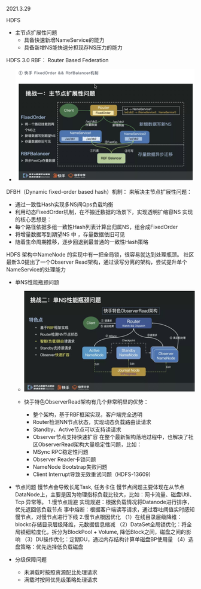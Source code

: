 2021.3.29

HDFS
* 主节点扩展性问题
    * 具备快速新增NameService的能力
    * 具备新增NS能快速分担现存NS压力的能力


HDFS 3.0
RBF： Router Based Federation
- ![挑战一](subPic/挑战一：主节点扩展性问题.jpg)

DFBH（Dynamic fixed-order based hash）机制：
来解决主节点扩展性问题：
* 通过一致性Hash实现多NS间Qps负载均衡
* 利用动态FixedOrder机制，在不搬迁数据的场景下，实现透明扩缩容NS
  实现的核心思想是：
* 每个路径依据多组一致性Hash列表计算出归属NS，组合成FixedOrder
* 将增量数据写到期望NS 中 ，存量数据依旧可见
* 随着生命周期推移，逐步回退到最普通的一致性Hash策略


HDFS 架构中NameNode 的实现中有一把全局锁，很容易就达到处理瓶颈。
社区最新3.0提出了一个Observer Read架构，通过读写分离的架构，尝试提升单个NameService的处理能力


* 单NS性能瓶颈问题
    - ![挑战二](subPic/挑战二：单NS性能瓶颈问题.jpg)

  - 快手特色ObserverRead架构有几个非常明显的优势：
    * 整个架构，基于RBF框架实现，客户端完全透明
    * Router检测NN节点状态，实现动态负载路由读请求
    * Standby、Active节点可以支持读请求
    * Observer节点支持快速扩容
      在整个最新架构落地过程中，也解决了社区ObserverRead架构大量稳定性问题，比如：
    * MSync RPC稳定性问题
    * Observer Reader卡锁问题
    * NameNode Bootstrap失败问题
    * Client Interrupt导致无效重试问题（HDFS-13609)


* 节点问题
  慢节点会导致长尾Task, 任务卡住
  慢节点问题主要体现在从节点DataNode上，主要是因为物理指标负载比较大，比如：网卡流量、磁盘Util、Tcp 异常等。
  1.慢节点规避
  实现规避：根据负载情况将Datanode进行排序，优先返回低负载节点
  事中熔断：根据客户端读写请求，通过吞吐阈值实时感知慢节点，对慢节点进行下线
  2.慢节点根因优化
  （1）在线目录层级降维：blockc存储目录层级降维，元数据信息缩减
  （2）DataSet全局锁优化：将全局锁细粒度化，拆分为BlockPool + Volume, 降低Block之间，磁盘之间的影响
  （3）DU操作优化：定期DU，通过内存结构计算单磁盘BP使用量
  （4）选盘策略：优先选择低负载磁盘

* 分级保障问题
    * 未满载时按照资源配比处理请求
    * 满载时按照优先级策略处理请求
